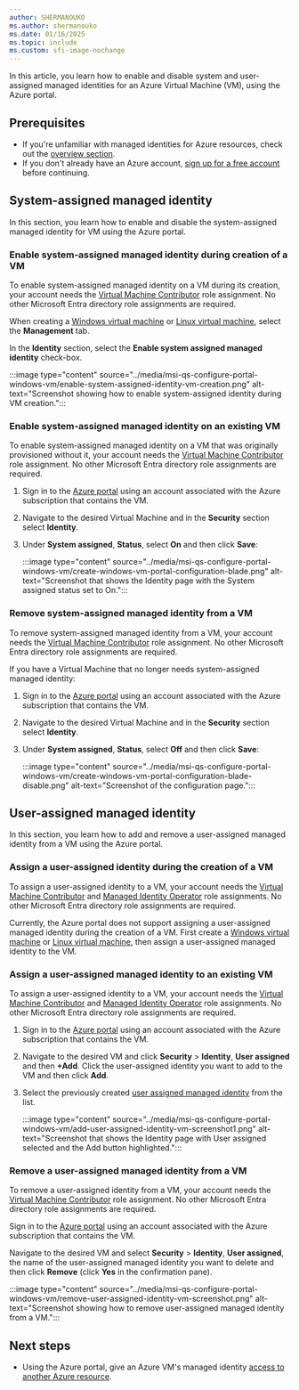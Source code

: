```yaml
---
author: SHERMANOUKO
ms.author: shermanouko
ms.date: 01/16/2025
ms.topic: include
ms.custom: sfi-image-nochange
---
```


In this article, you learn how to enable and disable system and user-assigned managed identities for an Azure Virtual Machine (VM), using the Azure portal. 

## Prerequisites

- If you're unfamiliar with managed identities for Azure resources, check out the [overview section](~/identity/managed-identities-azure-resources/overview.md).
- If you don't already have an Azure account, [sign up for a free account](https://azure.microsoft.com/free/) before continuing.

## System-assigned managed identity

In this section, you learn how to enable and disable the system-assigned managed identity for VM using the Azure portal.

### Enable system-assigned managed identity during creation of a VM

To enable system-assigned managed identity on a VM during its creation, your account needs the [Virtual Machine Contributor](/azure/role-based-access-control/built-in-roles#virtual-machine-contributor) role assignment.  No other Microsoft Entra directory role assignments are required.

When creating a [Windows virtual machine](/azure/virtual-machines/windows/quick-create-portal#create-virtual-machine) or [Linux virtual machine](/azure/virtual-machines/linux/quick-create-portal#create-virtual-machine), select the **Management** tab.

In the **Identity** section, select the **Enable system assigned managed identity** check-box.  

:::image type="content" source="../media/msi-qs-configure-portal-windows-vm/enable-system-assigned-identity-vm-creation.png" alt-text="Screenshot showing how to enable system-assigned identity during VM creation.":::


### Enable system-assigned managed identity on an existing VM


To enable system-assigned managed identity on a VM that was originally provisioned without it, your account needs the [Virtual Machine Contributor](/azure/role-based-access-control/built-in-roles#virtual-machine-contributor) role assignment.  No other Microsoft Entra directory role assignments are required.

1. Sign in to the [Azure portal](https://portal.azure.com) using an account associated with the Azure subscription that contains the VM.

2. Navigate to the desired Virtual Machine and in the **Security** section select **Identity**.

3. Under **System assigned**, **Status**, select **On** and then click **Save**:

   :::image type="content" source="../media/msi-qs-configure-portal-windows-vm/create-windows-vm-portal-configuration-blade.png" alt-text="Screenshot that shows the Identity page with the System assigned status set to On."::: 

### Remove system-assigned managed identity from a VM

To remove system-assigned managed identity from a VM, your account needs the [Virtual Machine Contributor](/azure/role-based-access-control/built-in-roles#virtual-machine-contributor) role assignment.  No other Microsoft Entra directory role assignments are required.

If you have a Virtual Machine that no longer needs system-assigned managed identity:

1. Sign in to the [Azure portal](https://portal.azure.com) using an account associated with the Azure subscription that contains the VM. 

2. Navigate to the desired Virtual Machine and in the **Security** section select **Identity**.

3. Under **System assigned**, **Status**, select **Off** and then click **Save**:

   :::image type="content" source="../media/msi-qs-configure-portal-windows-vm/create-windows-vm-portal-configuration-blade-disable.png" alt-text="Screenshot of the configuration page.":::

## User-assigned managed identity

 In this section, you learn how to add and remove a user-assigned managed identity from a VM using the Azure portal.

### Assign a user-assigned identity during the creation of a VM

To assign a user-assigned identity to a VM, your account needs the [Virtual Machine Contributor](/azure/role-based-access-control/built-in-roles#virtual-machine-contributor) and [Managed Identity Operator](/azure/role-based-access-control/built-in-roles#managed-identity-operator) role assignments. No other Microsoft Entra directory role assignments are required.

Currently, the Azure portal does not support assigning a user-assigned managed identity during the creation of a VM. First create a [Windows virtual machine](/azure/virtual-machines/windows/quick-create-portal#create-virtual-machine) or [Linux virtual machine](/azure/virtual-machines/linux/quick-create-portal#create-virtual-machine), then assign a user-assigned managed identity to the VM.

### Assign a user-assigned managed identity to an existing VM

To assign a user-assigned identity to a VM, your account needs the [Virtual Machine Contributor](/azure/role-based-access-control/built-in-roles#virtual-machine-contributor) and [Managed Identity Operator](/azure/role-based-access-control/built-in-roles#managed-identity-operator) role assignments. No other Microsoft Entra directory role assignments are required.

1. Sign in to the [Azure portal](https://portal.azure.com) using an account associated with the Azure subscription that contains the VM.

2. Navigate to the desired VM and click **Security** > **Identity**, **User assigned** and then **\+Add**.  Click the user-assigned identity you want to add to the VM and then click **Add**.

3. Select the previously created [user assigned managed identity](../how-manage-user-assigned-managed-identities.md#create-a-user-assigned-managed-identity) from the list.

   :::image type="content" source="../media/msi-qs-configure-portal-windows-vm/add-user-assigned-identity-vm-screenshot1.png" alt-text="Screenshot that shows the Identity page with User assigned selected and the Add button highlighted.":::

### Remove a user-assigned managed identity from a VM

To remove a user-assigned identity from a VM, your account needs the [Virtual Machine Contributor](/azure/role-based-access-control/built-in-roles#virtual-machine-contributor) role assignment. No other Microsoft Entra directory role assignments are required.

Sign in to the [Azure portal](https://portal.azure.com) using an account associated with the Azure subscription that contains the VM.

Navigate to the desired VM and select **Security** > **Identity**, **User assigned**, the name of the user-assigned managed identity you want to delete and then click **Remove** (click **Yes** in the confirmation pane).

:::image type="content" source="../media/msi-qs-configure-portal-windows-vm/remove-user-assigned-identity-vm-screenshot.png" alt-text="Screenshot showing how to remove user-assigned managed identity from a VM.":::

## Next steps

- Using the Azure portal, give an Azure VM's managed identity [access to another Azure resource](../how-to-assign-access-azure-resource.md?pivots=identity-mi-access-portal).
